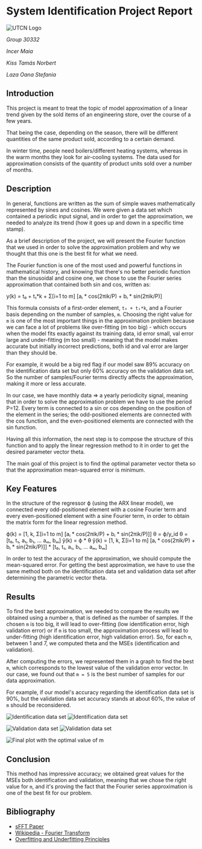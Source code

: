 # System Identification Project Report

![UTCN Logo](logo.png)

*Group 30332*

*Incer Maia*  

*Kiss Tamás Norbert*

*Laza Oana Stefania*

## Introduction
This project is meant to treat the topic of model approximation of a linear trend given by the sold items of an engineering store, over the course of a few years.

That being the case, depending on the season, there will be different quantities of the same product sold, according to a certain demand. 

In winter time, people need boilers/different heating systems, whereas in the warm months they look for air-cooling systems. The data used for approximation consists of the quantity of product units sold over a number of months.

## Description
In general, functions are written as the sum of simple waves mathematically represented by sines and cosines. We were given a data set which contained a periodic input signal, and in order to get the approximation, we needed to analyze its trend (how it goes up and down in a specific time stamp).

As a brief description of the project, we will present the Fourier function that we used in order to solve the approximation problem and why we thought that this one is the best fit for what we need.

The Fourier function is one of the most used and powerful functions in mathematical history, and knowing that there's no better periodic function than the sinusoidal and cosine one, we chose to use the Fourier series approximation that contained both sin and cos, written as:

y(k) = t₀ + t₁*k + Σ[i=1 to m] [aᵢ * cos(2πik/P) + bᵢ * sin(2πik/P)]


This formula consists of a first-order element, `t₀ + t₁*k`, and a Fourier basis depending on the number of samples, `m`. Choosing the right value for `m` is one of the most important things in the approximation problem because we can face a lot of problems like over-fitting (m too big) - which occurs when the model fits exactly against its training data, id error small, val error large and under-fitting (m too small) - meaning that the model makes accurate but initially incorrect predictions, both id and val error are larger than they should be.

For example, it would be a big red flag if our model saw 89% accuracy on the identification data set but only 60% accuracy on the validation data set. So the number of samples/Fourier terms directly affects the approximation, making it more or less accurate.

In our case, we have monthly data => a yearly periodicity signal, meaning that in order to solve the approximation problem we have to use the period P=12. Every term is connected to a sin or cos depending on the position of the element in the series; the odd-positioned elements are connected with the cos function, and the even-positioned elements are connected with the sin function.

Having all this information, the next step is to compose the structure of this function and to apply the linear regression method to it in order to get the desired parameter vector theta.

The main goal of this project is to find the optimal parameter vector theta so that the approximation mean-squared error is minimum.

## Key Features
In the structure of the regressor ϕ (using the ARX linear model), we connected every odd-positioned element with a cosine Fourier term and every even-positioned element with a sine Fourier term, in order to obtain the matrix form for the linear regression method.

ϕ(k) = [1, k, Σ[i=1 to m] [aᵢ * cos(2πik/P) + bᵢ * sin(2πik/P)]]
θ = ϕ/y_id
θ = [t₀, t₁, a₁, b₁, ... aₘ, bₘ]
ŷ(k) = ϕ * θ
ŷ(k) = [1, k, Σ[i=1 to m] [aᵢ * cos(2πik/P) + bᵢ * sin(2πik/P)]] * [t₀, t₁, a₁, b₁, ... aₘ, bₘ]


In order to test the accuracy of the approximation, we should compute the mean-squared error. For getting the best approximation, we have to use the same method both on the identification data set and validation data set after determining the parametric vector theta.

## Results

To find the best approximation, we needed to compare the results we obtained using a number `m`, that is defined as the number of samples. If the chosen `m` is too big, it will lead to over-fitting (low identification error, high validation error) or if `m` is too small, the approximation process will lead to under-fitting (high identification error, high validation error). So, for each `m`, between 1 and 7, we computed theta and the MSEs (identification and validation).

After computing the errors, we represented them in a graph to find the best `m`, which corresponds to the lowest value of the validation error vector. In our case, we found out that `m = 5` is the best number of samples for our data approximation.

For example, if our model's accuracy regarding the identification data set is 90%, but the validation data set accuracy stands at about 60%, the value of `m` should be reconsidered.

![Identification data set](mse_id.png)
![Identification data set](mse_idss.png)

![Validation data set](mse_val.png)
![Validation data set](mse_valss.png)

![Final plot with the optimal value of `m`](m_5.png)

## Conclusion

This method has impressive accuracy; we obtained great values for the MSEs both identification and validation, meaning that we chose the right value for `m`, and it's proving the fact that the Fourier series approximation is one of the best fit for our problem.

## Bibliography

- [sFFT Paper](https://groups.csail.mit.edu/netmit/sFFT/soda_paper.pdf)
- [Wikipedia - Fourier Transform](https://en.wikipedia.org/wiki/Fourier_transform)
- [Overfitting and Underfitting Principles](https://towardsdatascience.com/overfitting-and-underfitting-principles-ea8964d9c45c)
